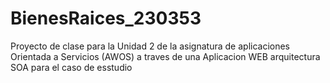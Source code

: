 # BienesRaices_230353
Proyecto de clase para la Unidad 2 de la asignatura de aplicaciones Orientada a Servicios (AWOS) a traves  de una Aplicacion WEB arquitectura SOA para el  caso de esstudio 
